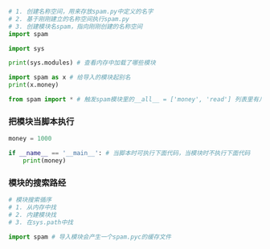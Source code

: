 ```python
# 1. 创建名称空间，用来存放spam.py中定义的名字
# 2. 基于刚刚建立的名称空间执行spam.py
# 3. 创建模块名spam，指向刚刚创建的名称空间
import spam
```

```python
import sys

print(sys.modules) # 查看内存中加载了哪些模块

import spam as x # 给导入的模块起别名
print(x.money)

from spam import * # 触发spam模块里的__all__ = ['money', 'read'] 列表里有几个就能导入几个
```

### 把模块当脚本执行
```python
money = 1000

if __name__ == '__main__': # 当脚本时可执行下面代码，当模块时不执行下面代码
    print(money)
```

### 模块的搜索路经
```python
# 模块搜索循序
# 1. 从内存中找
# 2. 内建模块找
# 3. 在sys.path中找
```

```python
import spam # 导入模块会产生一个spam.pyc的缓存文件
```